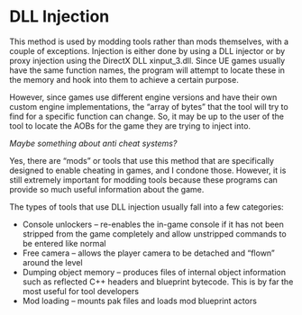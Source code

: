 # DLL Injection
This method is used by modding tools rather than mods themselves, with a couple of exceptions. Injection is either done by using a DLL injector or by proxy injection using the DirectX DLL xinput_3.dll. Since UE games usually have the same function names, the program will attempt to locate these in the memory and hook into them to achieve a certain purpose. 

However, since games use different engine versions and have their own custom engine implementations, the “array of bytes” that the tool will try to find for a specific function can change. So, it may be up to the user of the tool to locate the AOBs for the game they are trying to inject into.

*Maybe something about anti cheat systems?*

Yes, there are “mods” or tools that use this method that are specifically designed to enable cheating in games, and I condone those. However, it is still extremely important for modding tools because these programs can provide so much useful information about the game.

The types of tools that use DLL injection usually fall into a few categories:
- Console unlockers – re-enables the in-game console if it has not been stripped from the game completely and allow unstripped commands to be entered like normal
- Free camera – allows the player camera to be detached and “flown” around the level
- Dumping object memory – produces files of internal object information such as reflected C++ headers and blueprint bytecode. This is by far the most useful for tool developers
- Mod loading – mounts pak files and loads mod blueprint actors 
